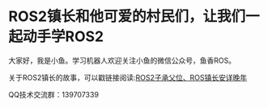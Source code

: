 # ROS2镇长和他可爱的村民们，让我们一起动手学ROS2

大家好，我是小鱼。学习机器人欢迎关注小鱼的微信公众号，鱼香ROS。

关于ROS2镇长的故事，可以戳链接阅读:[ROS2子承父位、ROS镇长安详晚年](https://zhuanlan.zhihu.com/p/392098574)




QQ技术交流群：139707339
